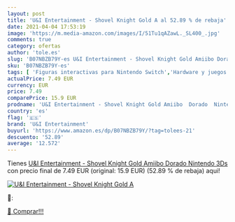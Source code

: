 ```yaml
---
layout: post
title: 'U&I Entertainment - Shovel Knight Gold A al 52.89 % de rebaja'
date: 2021-04-04 17:53:19
image: 'https://m.media-amazon.com/images/I/51Tu1qAZawL._SL400_.jpg'
comments: true
category: ofertas
author: 'tole.es'
slug: 'B07NBZB79Y-es U&I Entertainment - Shovel Knight Gold Amiibo Dorado...'
sku: 'B07NBZB79Y-es'
tags: [ 'Figuras interactivas para Nintendo Switch','Hardware y juegos para Nintendo Switch','Sistemas precursores y micro consolas','Videojuegos','nintendo','u&i entertainment', ]
actualPrice: 7.49 EUR
currency: EUR
price: 7.49
comparePrice: 15.9 EUR
prodname: 'U&I Entertainment - Shovel Knight Gold Amiibo  Dorado  Nintendo 3Ds '
country: 'es'
flag: '🇪🇸'
brand: 'U&I Entertainment'
buyurl: 'https://www.amazon.es/dp/B07NBZB79Y/?tag=tolees-21'
descuento: '52.89'
average: '12.572'
---
```


Tienes [U&I Entertainment - Shovel Knight Gold Amiibo  Dorado  Nintendo 3Ds ](https://www.amazon.es/dp/B07NBZB79Y/?tag=tolees-21) con precio final de  7.49 EUR (original: 15.9 EUR) (52.89 %  de rebaja) aqui!

[![U&I Entertainment - Shovel Knight Gold A](https://m.media-amazon.com/images/I/51Tu1qAZawL._SL400_.jpg)](https://www.amazon.es/dp/B07NBZB79Y/?tag=tolees-21)

🔎:


[🛒 Comprar!!!](https://www.amazon.es/dp/B07NBZB79Y/?tag=tolees-21)
